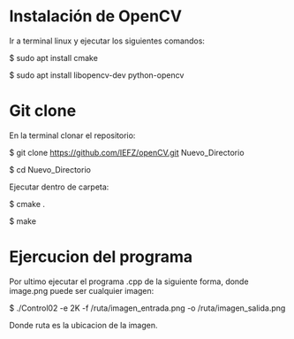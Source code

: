 Instalación de OpenCV
=====================


Ir a terminal linux y ejecutar los siguientes comandos:


$ sudo apt install cmake

$ sudo apt install libopencv-dev python-opencv


Git clone
====================


En la terminal clonar el repositorio:


$ git clone https://github.com/IEFZ/openCV.git Nuevo_Directorio

$ cd Nuevo_Directorio


Ejecutar dentro de carpeta:


$ cmake .

$ make


Ejercucion del programa
====================


Por ultimo ejecutar el programa .cpp de la siguiente forma, donde image.png puede ser cualquier imagen:


$ ./Control02 -e 2K -f /ruta/imagen_entrada.png -o /ruta/imagen_salida.png


Donde ruta es la ubicacion de la imagen.
